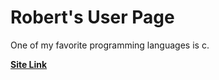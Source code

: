 # Robert's User Page
One of my favorite programming languages is c.

**[Site Link](https://rjwc1.pwnsec.tech/)**